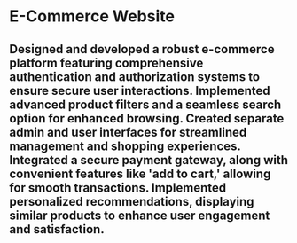 # E-Commerce Website
## Designed and developed a robust e-commerce platform featuring comprehensive authentication and authorization systems to ensure secure user interactions. Implemented advanced product filters and a seamless search option for enhanced browsing. Created separate admin and user interfaces for streamlined management and shopping experiences. Integrated a secure payment gateway, along with convenient features like 'add to cart,' allowing for smooth transactions. Implemented personalized recommendations, displaying similar products to enhance user engagement and satisfaction.
